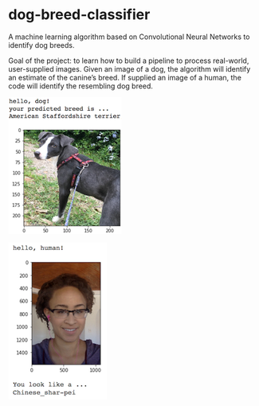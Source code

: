 # dog-breed-classifier
A machine learning algorithm based on Convolutional Neural Networks to identify dog breeds.

Goal of the project: to learn how to build a pipeline to process real-world, user-supplied images. Given an image of a dog, the algorithm will identify an estimate of the canine’s breed. If supplied an image of a human, the code will identify the resembling dog breed.

![alt text](https://github.com/alex01001/dog-breed-classifier/blob/master/images/sample_dog_output.png)


![alt text](https://github.com/alex01001/dog-breed-classifier/blob/master/images/sample_human_output.png)
